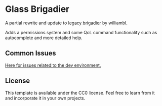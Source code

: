 # Glass Brigadier

A partial rewrite and update to [legacy brigadier](https://github.com/williambl/legacy-brigadier) by williambl.

Adds a permissions system and some QoL command functionality such as autocomplete and more detailed help.

## Common Issues

[Here for issues related to the dev environment.](https://github.com/calmilamsy/stationapi-example-mod#common-issues)

## License

This template is available under the CC0 license. Feel free to learn from it and incorporate it in your own projects.
